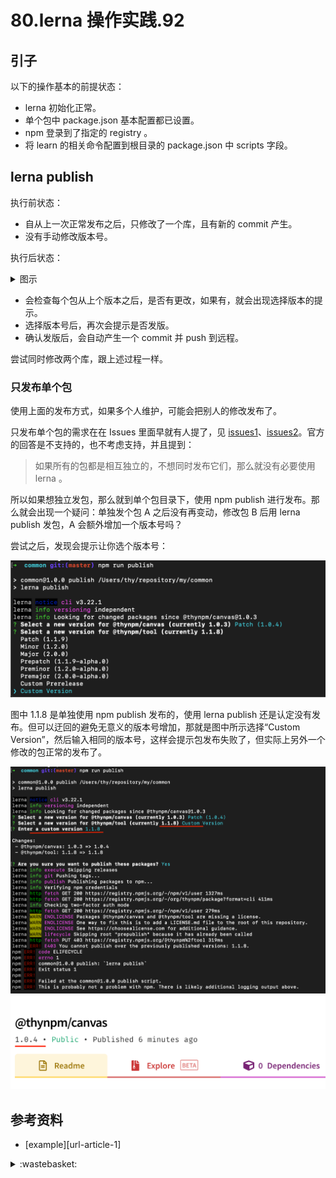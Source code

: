 # 80.lerna 操作实践.92
## <a name="start"></a> 引子

以下的操作基本的前提状态：
- lerna 初始化正常。
- 单个包中 package.json 基本配置都已设置。
- npm 登录到了指定的 registry 。
- 将 learn 的相关命令配置到根目录的 package.json 中 scripts 字段。

## <a name="publish"></a> lerna publish
执行前状态：
- 自从上一次正常发布之后，只修改了一个库，且有新的 commit 产生。
- 没有手动修改版本号。

执行后状态：

<details>
<summary>图示</summary>

![80-publish-default][url-local-1]

</details>

- 会检查每个包从上个版本之后，是否有更改，如果有，就会出现选择版本的提示。
- 选择版本号后，再次会提示是否发版。
- 确认发版后，会自动产生一个 commit 并 push 到远程。

尝试同时修改两个库，跟上述过程一样。

### 只发布单个包
使用上面的发布方式，如果多个人维护，可能会把别人的修改发布了。

只发布单个包的需求在在 Issues 里面早就有人提了，见 [issues1][url-issues-1]、[issues2][url-issues-2]。官方的回答是不支持的，也不考虑支持，并且提到：
> 如果所有的包都是相互独立的，不想同时发布它们，那么就没有必要使用 lerna 。

所以如果想独立发包，那么就到单个包目录下，使用 npm publish 进行发布。那么就会出现一个疑问：单独发个包 A 之后没有再变动，修改包 B 后用 lerna publish 发包，A 会额外增加一个版本号吗？

尝试之后，发现会提示让你选个版本号：

![80-publish-process1][url-local-2]

图中 1.1.8 是单独使用 npm publish 发布的，使用 lerna publish 还是认定没有发布。但可以迂回的避免无意义的版本号增加，那就是图中所示选择“Custom Version”，然后输入相同的版本号，这样会提示包发布失败了，但实际上另外一个修改的包正常的发布了。

![80-publish-process2][url-local-3]
![80-publish-result][url-local-4]


<!-- <div align="right"><a href="#index">Back to top :arrow_up:</a></div> -->


## <a name="reference"></a> 参考资料
- [example][url-article-1]


[url-issues-1]:https://github.com/lerna/lerna/issues/1055
[url-issues-2]:https://github.com/lerna/lerna/issues/1691

[url-local-1]:../images/80/publish-1.png
[url-local-2]:../images/80/publish-2.png
[url-local-3]:../images/80/publish-3.png
[url-local-4]:../images/80/publish-4.png

<details>
<summary>:wastebasket:</summary>


![n-poster][url-local-poster]

</details>

[url-book]:https://book.douban.com/subject/26916012/
[url-local-poster]:../images/n/poster.jpg
